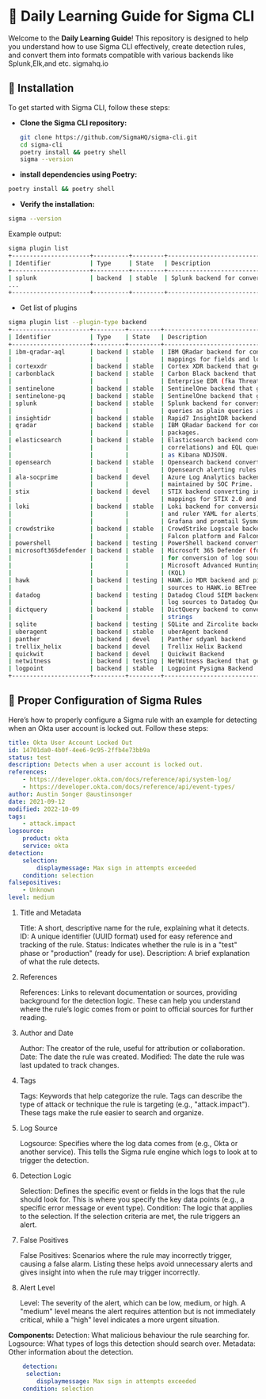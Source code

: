 # 🧠 Daily Learning Guide for Sigma CLI

Welcome to the **Daily Learning Guide**! This repository is designed to help you understand how to use Sigma CLI effectively, create detection rules, and convert them into formats compatible with various backends like Splunk,Elk,and etc. sigmahq.io

## 🚀 Installation

To get started with Sigma CLI, follow these steps:

- **Clone the Sigma CLI repository:**
   ```bash
   git clone https://github.com/SigmaHQ/sigma-cli.git
   cd sigma-cli
   poetry install && poetry shell
   sigma --version
    ```
   
- **install dependencies using Poetry:**

```bash
poetry install && poetry shell
```
- **Verify the installation:**
 ```bash
sigma --version
  ```
Example output:
```bash
sigma plugin list
+----------------------+----------+---------+--------------------------------------------------------------+-------------+
| Identifier           | Type     | State   | Description                                                  | Compatible? |
+----------------------+----------+---------+--------------------------------------------------------------+-------------+
| splunk               | backend  | stable  | Splunk backend for conversion into SPL ...                   | yes         |
...
+----------------------+----------+---------+--------------------------------------------------------------+-------------+
```

- Get list of plugins
``` bash
sigma plugin list --plugin-type backend
+----------------------+---------+---------+--------------------------------------------------------------+-------------+--------------+
| Identifier           | Type    | State   | Description                                                  | Compatible? | Capabilities |
+----------------------+---------+---------+--------------------------------------------------------------+-------------+--------------+
| ibm-qradar-aql       | backend | stable  | IBM QRadar backend for conversion into AQL queries. Contains | no          | 0            |
|                      |         |         | mappings for fields and logsources                           |             |              |
| cortexxdr            | backend | stable  | Cortex XDR backend that generates XQL queries.               | yes         | 0            |
| carbonblack          | backend | stable  | Carbon Black backend that supports queries for both          | yes         | 0            |
|                      |         |         | Enterprise EDR (fka Threat Hunter) and EDR (fka Response)    |             |              |
| sentinelone          | backend | stable  | SentinelOne backend that generates Deep Visibility queries.  | yes         | 0            |
| sentinelone-pq       | backend | stable  | SentinelOne backend that generates PowerQuery queries.       | yes         | 0            |
| splunk               | backend | stable  | Splunk backend for conversion into SPL and tstats data model | yes         | 3            |
|                      |         |         | queries as plain queries and savedsearches.conf              |             |              |
| insightidr           | backend | stable  | Rapid7 InsightIDR backend that generates LEQL queries.       | no          | 0            |
| qradar               | backend | stable  | IBM QRadar backend for conversion into AQL and extension     | no          | 0            |
|                      |         |         | packages.                                                    |             |              |
| elasticsearch        | backend | stable  | Elasticsearch backend converting into Lucene, ES|QL (with    | yes         | 3            |
|                      |         |         | correlations) and EQL queries, plain, embedded into DSL or   |             |              |
|                      |         |         | as Kibana NDJSON.                                            |             |              |
| opensearch           | backend | stable  | Opensearch backend converting into Lucene queries and        | no          | 0            |
|                      |         |         | Opensearch alerting rules.                                   |             |              |
| ala-socprime         | backend | devel   | Azure Log Analytics backend with Windows log support         | no          | 0            |
|                      |         |         | maintained by SOC Prime.                                     |             |              |
| stix                 | backend | devel   | STIX backend converting into plain STIX queries. Contains    | no          | 0            |
|                      |         |         | mappings for STIX 2.0 and STIX Shifter taxonomies.           |             |              |
| loki                 | backend | stable  | Loki backend for conversion into Loki LogQL queries (plain   | no          | 2            |
|                      |         |         | and ruler YAML for alerts) and pipelines with mappings for   |             |              |
|                      |         |         | Grafana and promtail Sysmon data.                            |             |              |
| crowdstrike          | backend | stable  | CrowdStrike Logscale backend and pipelines for CrowdStrike   | no          | 0            |
|                      |         |         | Falcon platform and Falcon Data Replicator (FDR) logs.       |             |              |
| powershell           | backend | testing | PowerShell backend converting into PowerShell queries.       | no          | 0            |
| microsoft365defender | backend | stable  | Microsoft 365 Defender (formally mdatp) backend and pipeline | yes         | 0            |
|                      |         |         | for conversion of log sources with Sysmon field schema to    |             |              |
|                      |         |         | Microsoft Advanced Hunting Queries in Kusto Query Language   |             |              |
|                      |         |         | (KQL)                                                        |             |              |
| hawk                 | backend | testing | HAWK.io MDR backend and pipeline for conversion of log       | no          | 0            |
|                      |         |         | sources to HAWK.io BETree queries.                           |             |              |
| datadog              | backend | testing | Datadog Cloud SIEM backend and pipeline for conversion of    | no          | 0            |
|                      |         |         | log sources to Datadog Query Syntax                          |             |              |
| dictquery            | backend | stable  | DictQuery backend to convert sigma to dictquery query        | no          | 0            |
|                      |         |         | strings                                                      |             |              |
| sqlite               | backend | testing | SQLite and Zircolite backend                                 | yes         | 0            |
| uberagent            | backend | stable  | uberAgent backend                                            | yes         | 0            |
| panther              | backend | devel   | Panther sdyaml backend                                       | yes         | 0            |
| trellix_helix        | backend | devel   | Trellix Helix Backend                                        | yes         | 0            |
| quickwit             | backend | devel   | Quickwit Backend                                             | yes         | 0            |
| netwitness           | backend | testing | NetWitness Backend that generates application rules          | yes         | 0            |
| logpoint             | backend | stable  | Logpoint Pysigma Backend                                     | no          | 0            |
+----------------------+---------+---------+--------------------------------------------------------------+-------------+--------------+
```
## 🔧 Proper Configuration of Sigma Rules

Here’s how to properly configure a Sigma rule with an example for detecting when an Okta user account is locked out. Follow these steps:



```yaml
title: Okta User Account Locked Out
id: 14701da0-4b0f-4ee6-9c95-2ffb4e73bb9a
status: test
description: Detects when a user account is locked out.
references:
    - https://developer.okta.com/docs/reference/api/system-log/
    - https://developer.okta.com/docs/reference/api/event-types/
author: Austin Songer @austinsonger
date: 2021-09-12
modified: 2022-10-09
tags:
    - attack.impact
logsource:
    product: okta
    service: okta
detection:
    selection:
        displaymessage: Max sign in attempts exceeded
    condition: selection
falsepositives:
    - Unknown
level: medium
```
1. Title and Metadata

    Title: A short, descriptive name for the rule, explaining what it detects.
    ID: A unique identifier (UUID format) used for easy reference and tracking of the rule.
    Status: Indicates whether the rule is in a "test" phase or "production" (ready for use).
    Description: A brief explanation of what the rule detects.

2. References

    References: Links to relevant documentation or sources, providing background for the detection logic. These can help you understand where the rule’s logic comes from or point to official sources for further reading.

3. Author and Date

    Author: The creator of the rule, useful for attribution or collaboration.
    Date: The date the rule was created.
    Modified: The date the rule was last updated to track changes.

4. Tags

    Tags: Keywords that help categorize the rule. Tags can describe the type of attack or technique the rule is targeting (e.g., "attack.impact"). These tags make the rule easier to search and organize.

5. Log Source

    Logsource: Specifies where the log data comes from (e.g., Okta or another service). This tells the Sigma rule engine which logs to look at to trigger the detection.

6. Detection Logic

    Selection: Defines the specific event or fields in the logs that the rule should look for. This is where you specify the key data points (e.g., a specific error message or event type).
    Condition: The logic that applies to the selection. If the selection criteria are met, the rule triggers an alert.

7. False Positives

    False Positives: Scenarios where the rule may incorrectly trigger, causing a false alarm. Listing these helps avoid unnecessary alerts and gives insight into when the rule may trigger incorrectly.

8. Alert Level

    Level: The severity of the alert, which can be low, medium, or high. A "medium" level means the alert requires attention but is not immediately critical, while a "high" level indicates a more urgent situation.

**Components:**
    Detection: What malicious behaviour the rule searching for.
    Logsource: What types of logs this detection should search over.
    Metadata:  Other information about the detection.
``` yaml 
    detection: 
     selection:
        displaymessage: Max sign in attempts exceeded
    condition: selection
```
